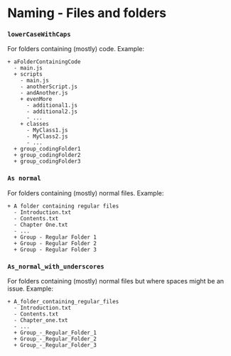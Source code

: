 # Naming - Files and folders

### `lowerCaseWithCaps`

For folders containing (mostly) code. Example:

```
+ aFolderContainingCode
  - main.js
  + scripts
    - main.js
    - anotherScript.js
    - andAnother.js
    + evenMore
      - additional1.js
      - additional2.js
      - ...
    + classes
      - MyClass1.js
      - MyClass2.js
      - ...
  + group_codingFolder1
  + group_codingFolder2
  + group_codingFolder3
```

### `As normal`

For folders containing (mostly) normal files. Example:

```
+ A folder containing regular files
  - Introduction.txt
  - Contents.txt
  - Chapter One.txt
  - ...
  + Group - Regular Folder 1
  + Group - Regular Folder 2
  + Group - Regular Folder 3
```

### `As_normal_with_underscores`

For folders containing (mostly) normal files but where spaces might be an issue. Example:

```
+ A_folder_containing_regular_files
  - Introduction.txt
  - Contents.txt
  - Chapter_one.txt
  - ...
  + Group_-_Regular_Folder_1
  + Group_-_Regular_Folder_2
  + Group_-_Regular_Folder_3
```
